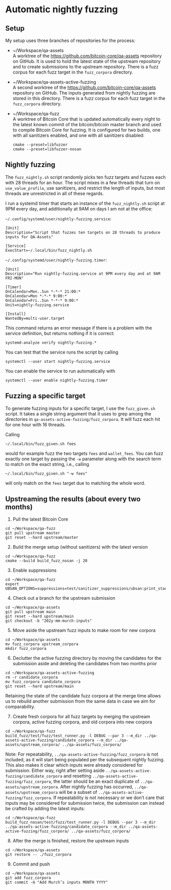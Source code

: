 # Automatic nightly fuzzing

## Setup

My setup uses three branches of repositories for the process:

- ~/Workspace/qa-assets  
    A worktree of the https://github.com/bitcoin-core/qa-assets repository on GitHub. It is used to hold the latest state of the upstream repository and to create submissions to the upstream repository. There is a fuzz corpus for each fuzz target in the `fuzz_corpora` directory.
- ~/Workspace/qa-assets-active-fuzzing  
    A second worktree of the https://github.com/bitcoin-core/qa-assets repository on GitHub. The inputs generated from nightly fuzzing are stored in this directory. There is a fuzz corpus for each fuzz target in the `fuzz_corpora` directory.
- ~/Workspace/qa-fuzz  
    A worktree of Bitcoin Core that is updated automatically every night to the latest known commit of the bitcoin/bitcoin master branch and used to compile Bitcoin Core for fuzzing. It is configured for two builds, one with all sanitizers enabled, and one with all sanitizers disabled:

    ```
    cmake --preset=libfuzzer
    cmake --preset=libfuzzer-nosan
    ```

## Nightly fuzzing

The `fuzz_nightly.sh` script randomly picks ten fuzz targets and fuzzes each with 28 threads for an hour. The script mixes in a few threads that turn on `use_value_profile`, use sanitizers, and restrict the length of inputs, but most threads are unrestricted in all of these regards.

I run a systemd timer that starts an instance of the `fuzz_nightly.sh` script at 9PM every day, and additionally at 9AM on days I am not at the office:

`~/.config/systemd/user/nightly-fuzzing.service`:
```
[Unit]
Description="Script that fuzzes ten targets on 28 threads to produce inputs for QA-Assets"

[Service]
ExecStart=~/.local/bin/fuzz_nightly.sh
```

`~/.config/systemd/user/nightly-fuzzing.timer`:
```
[Unit]
Description="Run nightly-fuzzing.service at 9PM every day and at 9AM FRI-MON"

[Timer]
OnCalendar=Mon..Sun *-*-* 21:00:*
OnCalendar=Mon *-*-* 9:00:*
OnCalendar=Fri..Sun *-*-* 9:00:*
Unit=nightly-fuzzing.service

[Install]
WantedBy=multi-user.target
```

This command returns an error message if there is a problem with the service definition, but returns nothing if it is correct:
```
systemd-analyze verify nightly-fuzzing.*
```

You can test that the service runs the script by calling
```
systemctl --user start nightly-fuzzing.service
```

You can enable the service to run automatically with
```
systemctl --user enable nightly-fuzzing.timer
```

## Fuzzing a specific target

To generate fuzzing inputs for a specific target, I use the `fuzz_given.sh` script. It takes a single string argument that it uses to grep among the directories in `qa-assets-active-fuzzing/fuzz_corpora`. It will fuzz each hit for one hour with 16 threads.

Calling

```
~/.local/bin/fuzz_given.sh fees
```

would for example fuzz the two targets `fees` and `wallet_fees`. You can fuzz exactly one target by passing the `-w` parameter along with the search term to match on the exact string, i.e., calling

```
~/.local/bin/fuzz_given.sh "-w fees"
```

will only match on the `fees` target due to matching the whole word.

## Upstreaming the results (about every two months)

1. Pull the latest Bitcoin Core
```
cd ~/Workspace/qa-fuzz
git pull upstream master
git reset --hard upstream/master
```

2. Build the merge setup (without sanitizers) with the latest version
```
cd ~/Workspace/qa-fuzz
cmake --build build_fuzz_nosan -j 20
```

3. Enable suppressions
```
cd ~/Workspace/qa-fuzz
export UBSAN_OPTIONS=suppressions=test/sanitizer_suppressions/ubsan:print_stacktrace=1:halt_on_error=1:report_error_type=1
```

4. Check out a branch for the upstream submission
```
cd ~/Workspace/qa-assets
git pull upstream main
git reset --hard upstream/main
git checkout -b "202y-mm-murch-inputs"
```

5. Move aside the upstream fuzz inputs to make room for new corpora
```
cd ~/Workspace/qa-assets
mv fuzz_corpora upstream_corpora
mkdir fuzz_corpora
```

6. Declutter the active fuzzing directory by moving the candidates for the submission aside and deleting the candidates from two months prior
```
cd ~/Workspace/qa-assets-active-fuzzing
rm -r candidate_corpora
mv fuzz_corpora candidate_corpora
git reset --hard upstream/main
```

Retaining the state of the candidate fuzz corpora at the merge time allows us to rebuild another submission from the same data in case we aim for comparability.

7. Create fresh corpora for all fuzz targets by merging the upstream corpora, active fuzzing corpora, and old corpora into new corpora
```
cd ~/Workspace/qa-fuzz
build_fuzz/test/fuzz/test_runner.py -l DEBUG --par 3 --m_dir ../qa-assets-active-fuzzing/candidate_corpora --m_dir ../qa-assets/upstream_corpora/ ../qa-assets/fuzz_corpora/
```

Note: For repeatability, `../qa-assets-active-fuzzing/fuzz_corpora` is not included, as it will start being populated per the subsequent nightly fuzzing. This also makes it clear which inputs were already considered for submission. Either way, right after setting aside `../qa-assets-active-fuzzing/candidate_corpora` and resetting `../qa-assets-active-fuzzing/fuzz_corpora`, the latter should be an exact duplicate of `../qa-assets/upstream_corpora`. After nightly fuzzing has occurred, `../qa-assets/upstream_corpora` will be a subset of `../qa-assets-active-fuzzing/fuzz_corpora`. If repeatability is not necessary or we don’t care that inputs may be considered for submission twice, the submission can instead be crafted by adding the latest inputs:

```
cd ~/Workspace/qa-fuzz
build_fuzz_nosan/test/fuzz/test_runner.py -l DEBUG --par 3 --m_dir ../qa-assets-active-fuzzing/candidate_corpora --m_dir ../qa-assets-active-fuzzing/fuzz_corpora/ ../qa-assets/fuzz_corpora/
```

8. After the merge is finished, restore the upstream inputs
```
cd ~/Workspace/qa-assets
git restore -- ./fuzz_corpora
```

9. Commit and push
```
cd ~/Workspace/qa-assets
git add fuzz_corpora
git commit -m "Add Murch’s inputs MONTH YYYY"
```

